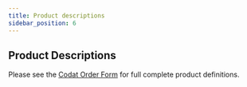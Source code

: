 ```yaml
---
title: Product descriptions
sidebar_position: 6
---
```


## Product Descriptions

Please see the [Codat Order Form](https://www.codat.io/codat-order-form) for full complete product definitions. 